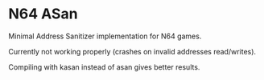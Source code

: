 # N64 ASan

Minimal Address Sanitizer implementation for N64 games.

Currently not working properly (crashes on invalid addresses read/writes).

Compiling with kasan instead of asan gives better results.
